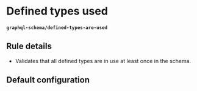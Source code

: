 # Defined types used
#### `graphql-schema/defined-types-are-used`

## Rule details

* Validates that all defined types are in use at least once in the schema.

## Default configuration
